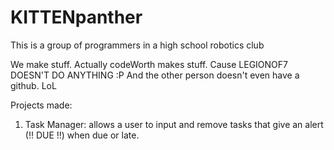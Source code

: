# KITTENpanther

This is a group of programmers in a high school robotics club

We make stuff. Actually codeWorth makes stuff. Cause LEGIONOF7 DOESN'T DO ANYTHING :P And the other person doesn't even have a github. LoL

Projects made:
1. Task Manager: allows a user to input and remove tasks that give an alert (!! DUE !!) when due or late. 
